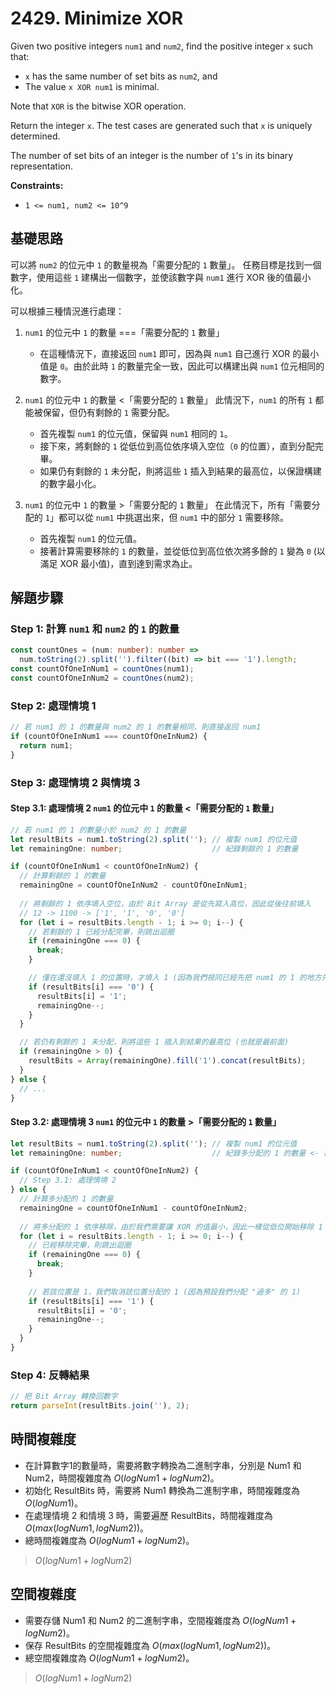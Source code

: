 # 2429. Minimize XOR

Given two positive integers `num1` and `num2`, find the positive integer `x` such that:

- `x` has the same number of set bits as `num2`, and
- The value `x XOR num1` is minimal.

Note that `XOR` is the bitwise XOR operation.

Return the integer `x`. 
The test cases are generated such that `x` is uniquely determined.

The number of set bits of an integer is the number of `1`'s in its binary representation.

**Constraints:**

- `1 <= num1, num2 <= 10^9`

## 基礎思路

可以將 `num2` 的位元中 `1` 的數量視為「需要分配的 `1` 數量」。
任務目標是找到一個數字，使用這些 `1` 建構出一個數字，並使該數字與 `num1` 進行 XOR 後的值最小化。

可以根據三種情況進行處理：

1. `num1` 的位元中 `1` 的數量 ===「需要分配的 `1` 數量」 
   - 在這種情況下，直接返回 `num1` 即可，因為與 `num1` 自己進行 XOR 的最小值是 `0`。由於此時 `1` 的數量完全一致，因此可以構建出與 `num1` 位元相同的數字。

2. `num1` 的位元中 `1` 的數量 <「需要分配的 `1` 數量」
   此情況下，`num1` 的所有 `1` 都能被保留，但仍有剩餘的 `1` 需要分配。
   - 首先複製 `num1` 的位元值，保留與 `num1` 相同的 `1`。
   - 接下來，將剩餘的 `1` 從低位到高位依序填入空位（`0` 的位置），直到分配完畢。
   - 如果仍有剩餘的 `1` 未分配，則將這些 `1` 插入到結果的最高位，以保證構建的數字最小化。

3. `num1` 的位元中 `1` 的數量 >「需要分配的 `1` 數量」
   在此情況下，所有「需要分配的 `1`」都可以從 `num1` 中挑選出來，但 `num1` 中的部分 `1` 需要移除。
   - 首先複製 `num1` 的位元值。
   - 接著計算需要移除的 `1` 的數量，並從低位到高位依次將多餘的 `1` 變為 `0` (以滿足 XOR 最小值)，直到達到需求為止。


## 解題步驟

### Step 1: 計算 `num1` 和 `num2` 的 `1` 的數量

```typescript
const countOnes = (num: number): number =>
  num.toString(2).split('').filter((bit) => bit === '1').length;
const countOfOneInNum1 = countOnes(num1);
const countOfOneInNum2 = countOnes(num2);
```

### Step 2: 處理情境 1

```typescript
// 若 num1 的 1 的數量與 num2 的 1 的數量相同，則直接返回 num1
if (countOfOneInNum1 === countOfOneInNum2) {
  return num1;
}
```

### Step 3: 處理情境 2 與情境 3

#### Step 3.1: 處理情境 2 `num1` 的位元中 `1` 的數量 <「需要分配的 `1` 數量」

```typescript
// 若 num1 的 1 的數量小於 num2 的 1 的數量
let resultBits = num1.toString(2).split(''); // 複製 num1 的位元值
let remainingOne: number;                    // 紀錄剩餘的 1 的數量

if (countOfOneInNum1 < countOfOneInNum2) {
  // 計算剩餘的 1 的數量
  remainingOne = countOfOneInNum2 - countOfOneInNum1;
  
  // 將剩餘的 1 依序填入空位，由於 Bit Array 是從先寫入高位，因此從後往前填入
  // 12 -> 1100 -> ['1', '1', '0', '0']
  for (let i = resultBits.length - 1; i >= 0; i--) {
    // 若剩餘的 1 已經分配完畢，則跳出迴圈
    if (remainingOne === 0) {
      break;
    }

    // 僅在還沒填入 1 的位置時，才填入 1 (因為我們視同已經先把 num1 的 1 的地方先填了)
    if (resultBits[i] === '0') {
      resultBits[i] = '1';
      remainingOne--;
    }
  }

  // 若仍有剩餘的 1 未分配，則將這些 1 插入到結果的最高位 (也就是最前面)
  if (remainingOne > 0) {
    resultBits = Array(remainingOne).fill('1').concat(resultBits);
  }
} else {
  // ...
}
```

#### Step 3.2: 處理情境 3 `num1` 的位元中 `1` 的數量 >「需要分配的 `1` 數量」

```typescript
let resultBits = num1.toString(2).split(''); // 複製 num1 的位元值
let remainingOne: number;                    // 紀錄多分配的 1 的數量 <- 在這個 Case 時這個變數的代表的意義是不同的

if (countOfOneInNum1 < countOfOneInNum2) {
  // Step 3.1: 處理情境 2
} else {
  // 計算多分配的 1 的數量
  remainingOne = countOfOneInNum1 - countOfOneInNum2;
  
  // 將多分配的 1 依序移除，由於我們需要讓 XOR 的值最小，因此一樣從低位開始移除 1
  for (let i = resultBits.length - 1; i >= 0; i--) {
    // 已經移除完畢，則跳出迴圈
    if (remainingOne === 0) {
      break;
    }
    
    // 若該位置是 1，我們取消該位置分配的 1 (因為預設我們分配 "過多" 的 1)
    if (resultBits[i] === '1') {
      resultBits[i] = '0';
      remainingOne--;
    }
  }
}
```

### Step 4: 反轉結果

```typescript
// 把 Bit Array 轉換回數字
return parseInt(resultBits.join(''), 2);
```

## 時間複雜度

- 在計算數字1的數量時，需要將數字轉換為二進制字串，分別是 Num1 和 Num2，時間複雜度為 $O(logNum1 + logNum2)$。
- 初始化 ResultBits 時，需要將 Num1 轉換為二進制字串，時間複雜度為 $O(logNum1)$。
- 在處理情境 2 和情境 3 時，需要遍歷 ResultBits，時間複雜度為 $O(max(logNum1, logNum2))$。
- 總時間複雜度為 $O(logNum1 + logNum2)$。

> $O(logNum1 + logNum2)$

## 空間複雜度

- 需要存儲 Num1 和 Num2 的二進制字串，空間複雜度為 $O(logNum1 + logNum2)$。
- 保存 ResultBits 的空間複雜度為 $O(max(logNum1, logNum2))$。
- 總空間複雜度為 $O(logNum1 + logNum2)$。

> $O(logNum1 + logNum2)$
